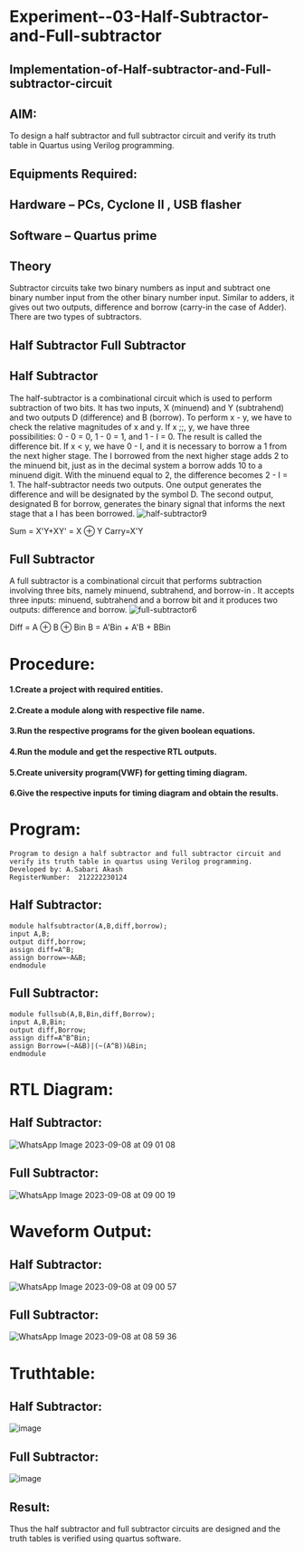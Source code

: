 # Experiment--03-Half-Subtractor-and-Full-subtractor
## Implementation-of-Half-subtractor-and-Full-subtractor-circuit
## AIM:
To design a half subtractor and full subtractor circuit and verify its truth table in Quartus using Verilog programming.

## Equipments Required:
## Hardware – PCs, Cyclone II , USB flasher
## Software – Quartus prime
## Theory
Subtractor circuits take two binary numbers as input and subtract one binary number input from the other binary number input. Similar to adders, it gives out two outputs, difference and borrow (carry-in the case of Adder). There are two types of subtractors.

## Half Subtractor Full Subtractor
## Half Subtractor
The half-subtractor is a combinational circuit which is used to perform subtraction of two bits. It has two inputs, X (minuend) and Y (subtrahend) and two outputs D (difference) and B (borrow). To perform x - y, we have to check the relative magnitudes of x and y. If x ;;, y, we have three possibilities: 0 - 0 = 0, 1 - 0 = 1, and 1 - I = 0. The result is called the difference bit. If x < y, we have 0 - I, and it is necessary to borrow a 1 from the next higher stage. The I borrowed from the next higher stage adds 2 to the minuend bit, just as in the decimal system a borrow adds 10 to a minuend digit. With the minuend equal to 2, the difference becomes 2 - I = 1. The half-subtractor needs two outputs. One output generates the difference and will be designated by the symbol D. The second output, designated B for borrow, generates the binary signal that informs the next stage that a I has been borrowed.
![half-subtractor9](https://user-images.githubusercontent.com/36288975/166112538-58c3bc7c-ee5d-4e6a-ac8d-8e8328efe27a.png)


Sum = X'Y+XY' = X ⊕ Y
Carry=X'Y

## Full Subtractor
A full subtractor is a combinational circuit that performs subtraction involving three bits, namely minuend, subtrahend, and borrow-in . It accepts three inputs: minuend, subtrahend and a borrow bit and it produces two outputs: difference and borrow. 
![full-subtractor6](https://user-images.githubusercontent.com/36288975/166112541-24c68359-3de8-4674-ae22-8272ffc385ed.png)


Diff = A ⊕ B ⊕ Bin B = A'Bin + A'B + BBin

# Procedure:
#### 1.Create a project with required entities.
#### 2.Create a module along with respective file name.
#### 3.Run the respective programs for the given boolean equations. 
#### 4.Run the module and get the respective RTL outputs.
#### 5.Create university program(VWF) for getting timing diagram.
#### 6.Give the respective inputs for timing diagram and obtain the results.

# Program:
```
Program to design a half subtractor and full subtractor circuit and verify its truth table in quartus using Verilog programming.
Developed by: A.Sabari Akash
RegisterNumber:  212222230124
```
## Half Subtractor:
```
module halfsubtractor(A,B,diff,borrow);
input A,B;
output diff,borrow;
assign diff=A^B;
assign borrow=~A&B;
endmodule
```
## Full Subtractor:
```
module fullsub(A,B,Bin,diff,Borrow);
input A,B,Bin;
output diff,Borrow;
assign diff=A^B^Bin;
assign Borrow=(~A&B)|(~(A^B))&Bin;
endmodule
```
# RTL Diagram:
## Half Subtractor:
![WhatsApp Image 2023-09-08 at 09 01 08](https://github.com/Sabariakash22009103/Experiment--03-Half-Subtractor-and-Full-subtractor/assets/119390227/94f0de39-977d-458f-9942-f6ced47c3fde)
## Full Subtractor:
![WhatsApp Image 2023-09-08 at 09 00 19](https://github.com/Sabariakash22009103/Experiment--03-Half-Subtractor-and-Full-subtractor/assets/119390227/a934b87e-c590-4abf-9375-5890b6b73f87)
# Waveform Output:
## Half Subtractor:
![WhatsApp Image 2023-09-08 at 09 00 57](https://github.com/Sabariakash22009103/Experiment--03-Half-Subtractor-and-Full-subtractor/assets/119390227/fba3c7ad-df50-47d3-963f-466d22e7ae10)
## Full Subtractor:
![WhatsApp Image 2023-09-08 at 08 59 36](https://github.com/Sabariakash22009103/Experiment--03-Half-Subtractor-and-Full-subtractor/assets/119390227/9284c59d-31a5-4fd9-81b6-9d2e36aa5088)
# Truthtable:
## Half Subtractor:
![image](https://github.com/Sabariakash22009103/Experiment--03-Half-Subtractor-and-Full-subtractor/assets/119390227/45393802-6f3b-4862-8527-32ac7e089236)

## Full Subtractor:
![image](https://github.com/Sabariakash22009103/Experiment--03-Half-Subtractor-and-Full-subtractor/assets/119390227/97c26b6f-9aa5-418e-ba5c-13dee3f02ad9)

## Result:
Thus the half subtractor and full subtractor circuits are designed and the truth tables is verified using quartus software.
